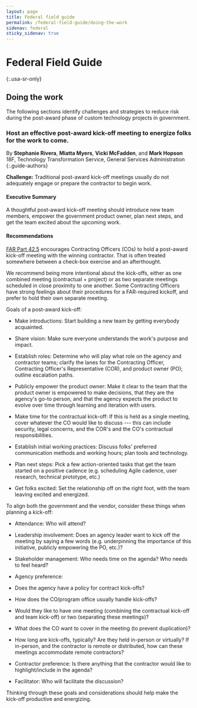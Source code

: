 ```yaml
---
layout: page
title: Federal field guide
permalink: /federal-field-guide/doing-the-work
sidenav: federal
sticky_sidenav: true
---
```


# Federal Field Guide
{:.usa-sr-only}

## Doing the work
The following sections identify challenges and strategies to reduce risk during the post-award phase of custom technology projects in government.

### Host an effective post-award kick-off meeting to energize folks for the work to come.

By **Stephanie Rivera**, **Miatta Myers**, **Vicki McFadden**, and **Mark Hopson**<br>
18F, Technology Transformation Service, General Services Administration
{:.guide-authors}

**Challenge:** Traditional post-award kick-off meetings usually do not adequately engage or prepare the contractor to begin work.

#### Executive Summary
A thoughtful post-award kick-off meeting should introduce new team members, empower the government product owner, plan next steps, and get the team excited about the upcoming work.

#### Recommendations

[FAR Part 42.5](https://www.acquisition.gov/content/part-42-contract-administration-and-audit-services#i1075565) encourages Contracting Officers (COs) to hold a post-award kick-off meeting with the winning contractor. That is often treated somewhere between a check-box exercise and an afterthought.

We recommend being more intentional about the kick-offs, either as one combined meeting (contractual + project) or as two separate meetings scheduled in close proximity to one another. Some Contracting Officers have strong feelings about their procedures for a FAR-required kickoff, and prefer to hold their own separate meeting.

Goals of a post-award kick-off:

-   Make introductions: Start building a new team by getting everybody acquainted.

-   Share vision: Make sure everyone understands the work's purpose and impact.

-   Establish roles: Determine who will play what role on the agency and contractor teams; clarify the lanes for the Contracting Officer, Contracting Officer's Representative (COR), and product owner (PO); outline escalation paths. 

-   Publicly empower the product owner: Make it clear to the team that the product owner is empowered to make decisions, that they are the agency's go-to person, and that the agency expects the product to evolve over time through learning and iteration with users.

-   Make time for the contractual kick-off: If this is held as a single meeting, cover whatever the CO would like to discuss --- this can include security, legal concerns, and the COR's and the CO's contractual responsibilities. 

-   Establish initial working practices: Discuss folks' preferred communication methods and working hours; plan tools and technology.

-   Plan next steps: Pick a few action-oriented tasks that get the team started on a positive cadence (e.g. scheduling Agile cadence, user research, technical prototype, etc.)

-   Get folks excited: Set the relationship off on the right foot, with the team leaving excited and energized.

To align both the government and the vendor, consider these things when planning a kick-off:

-   Attendance: Who will attend?

-   Leadership involvement: Does an agency leader want to kick off the meeting by saying a few words (e.g. underpinning the importance of this initiative, publicly empowering the PO, etc.)?

-   Stakeholder management: Who needs time on the agenda? Who needs to feel heard?

-   Agency preference: 

-   Does the agency have a policy for contract kick-offs?

-   How does the CO/program office usually handle kick-offs?

-   Would they like to have one meeting (combining the contractual kick-off and team kick-off) or two (separating these meetings)?

-   What does the CO want to cover in the meeting (to prevent duplication)?

-   How long are kick-offs, typically? Are they held in-person or virtually? If in-person, and the contractor is remote or distributed, how can these meetings accommodate remote contractors?

-   Contractor preference: Is there anything that the contractor would like to highlight/include in the agenda? 

-   Facilitator: Who will facilitate the discussion?

Thinking through these goals and considerations should help make the kick-off productive and energizing.
